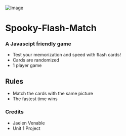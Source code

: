 
![Image](https://img.freepik.com/free-vector/flat-halloween-pumpkins-collection_52683-74293.jpg?w=2000)

# Spooky-Flash-Match
### A Javascipt friendly game

* Test your memorization and speed with flash cards!
* Cards are randomized
* 1 player game


## Rules

* Match the cards with the same picture
* The fastest time wins


### Credits

* Jaelen Venable
* Unit 1 Project
